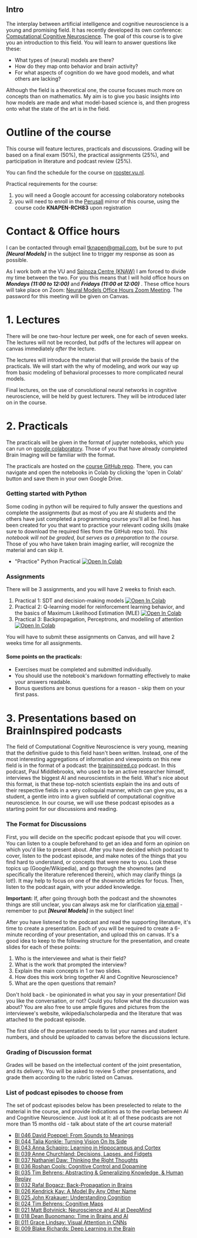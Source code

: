 ## Intro

The interplay between artificial intelligence and cognitive neuroscience is a young and promising field. It has recently developed its own conference: [Computational Cognitive Neuroscience](https://ccneuro.org/). The goal of this course is to give you an introduction to this field. You will learn to answer questions like these:

- What types of (neural) models are there?
- How do they map onto behavior and brain activity?
- For what aspects of cognition do we have good models, and what others are lacking?

Although the field is a theoretical one, the course focuses much more on concepts than on mathematics. My aim is to give you basic insights into how models are made and what model-based science is, and then progress onto what the state of the art is in the field.

# Outline of the course

This course will feature lectures, practicals and discussions. Grading will be based on a final exam (50%), the practical assignments (25%), and participation in literature and podcast review (25%).

You can find the schedule for the course on [rooster.vu.nl](http://rooster.vu.nl).

Practical requirements for the course: 

1. you will need a Google account for accessing colaboratory notebooks
2. you will need to enroll in the [Perusall](http://www.perusall.com) mirror of this course, using the course code **KNAPEN-RCH83** upon registration
   

# Contact & Office hours

I can be contacted through email [tknapen@gmail.com](mailto:tknapen@gmail.com), but be sure to put ***[Neural Models]*** in the subject line to trigger my response as soon as possible.

As I work both at the VU and [Spinoza Centre (KNAW)](http://www.spinozacentre.nl) I am forced to divide my time between the two. For you this means that I will hold office hours on ***Mondays (11:00 to 12:00)*** and ***Fridays (11:00 ot 12:00)*** . These office hours will take place on Zoom: [Neural Models Office Hours Zoom Meeting](https://us02web.zoom.us/j/84681767459). The password for this meeting will be given on Canvas. 

# 1. Lectures

There will be one two-hour lecture per week, one for each of seven weeks. The lectures will not be recorded, but pdfs of the lectures will appear on canvas immediately *after* the lecture.

The lectures will introduce the material that will provide the basis of the practicals. We will start with the why of modeling, and work our way up from basic modeling of behavioral processes to more complicated neural models.

Final lectures, on the use of convolutional neural networks in cognitive neuroscience, will be held by guest lecturers. They will be introduced later on in the course.

# 2. Practicals

The practicals will be given in the format of jupyter notebooks, which you can run on [google colaboratory](https://colab.research.google.com/). Those of you that have already completed Brain Imaging will be familiar with the format.

The practicals are hosted on the [course GitHub repo](https://github.com/tknapen/NMCP_AI_2020). There, you can navigate and open the notebooks in Colab by clicking the 'open in Colab' button and save them in your own Google Drive. 

### Getting started with Python

Some coding in python will be required to fully answer the questions and complete the assignments (but as most of you are AI students and the others have just completed a programming course you'll all be fine). has been created for you that want to practice your relevant coding skills (make sure to download the required files from the GitHub repo too). *This notebook will not be graded, but serves as a preparation to the course.* Those of you who have taken brain imaging earlier, will recognize the material and can skip it.

- "Practice" Python Practical [![Open In Colab](https://colab.research.google.com/assets/colab-badge.svg)](https://colab.research.google.com/github/tknapen/NMCP_AI_2020/blob/main/practicals/python_tutorial.ipynb)

### Assignments

There will be 3 assignments, and you will have 2 weeks to finish each.

1. Practical 1: SDT and decision-making models [![Open In Colab](https://colab.research.google.com/assets/colab-badge.svg)](https://colab.research.google.com/github/tknapen/NMCP_AI_2020/blob/main/practicals/practical_1.ipynb)
2. Practical 2: Q-learning model for reinforcement learning behavior, and the basics of Maximum Likelihood Estimation (MLE) [![Open In Colab](https://colab.research.google.com/assets/colab-badge.svg)](https://colab.research.google.com/github/tknapen/NMCP_AI_2020/blob/main/practicals/practical_2.ipynb)
3. Practical 3: Backpropagation, Perceptrons, and modelling of attention [![Open In Colab](https://colab.research.google.com/assets/colab-badge.svg)](https://colab.research.google.com/github/tknapen/NMCP_AI_2020/blob/main/practicals/practical_3.ipynb)

You will have to submit these assignments on Canvas, and will have 2 weeks time for all assignments.

#### Some points on the practicals:

- Exercises must be completed and submitted individually.
- You should use the notebook's markdown formatting effectively to make your answers readable. 
- Bonus questions are bonus questions for a reason - skip them on your first pass.

# 3. Presentations based on BrainInspired podcasts

The field of Computational Cognitive Neuroscience is very young, meaning that the definitive guide to this field hasn't been written. Instead, one of the most interesting aggregations of information and viewpoints on this new field is in the format of a podcast: the [braininspired.co](http://braininspired.co) podcast. In this podcast, Paul Middlebrooks, who used to be an active researcher himself, interviews the biggest AI and neuroscientists in the field. What's nice about this format, is that these top-notch scientists explain the ins and outs of their respective fields in a very colloquial manner, which can give you, as a student, a gentle intro into a given subfield of computational cognitive neuroscience. In our course, we will use these podcast episodes as a starting point for our discussions and reading.

### The Format for Discussions

First, you will decide on the specific podcast episode that you will cover. You can listen to a couple beforehand to get an idea and form an opinion on which you'd like to present about. After you have decided which podcast to cover, listen to the podcast episode, and make notes of the things that you find hard to understand, or concepts that were new to you. Look these topics up (Google/Wikipedia), and go through the shownotes (and specifically the literature referenced therein), which may clarify things (a lot!). It may help to focus on one of the shownote articles for focus. Then, listen to the podcast again, with your added knowledge.

**Important:** If, after going through both the podcast and the shownotes things are still unclear, you can always ask me for clarification [via email](mailto:tknapen@gmail.com) - remember to put ***[Neural Models]*** in the subject line!

After you have listened to the podcast and read the supporting literature, it's time to create a presentation. Each of you will be required to create a 6-minute recording of your presentation, and upload this on canvas. It's a good idea to keep to the following structure for the presentation, and create slides for each of these points:

1. Who is the interviewee and what is their field?
2. What is the work that prompted the interview?
3. Explain the main concepts in 1 or two slides.
4. How does this work bring together AI and Cognitive Neuroscience?
5. What are the open questions that remain?

Don't hold back - be opinionated in what you say in your presentation! Did you like the conversation, or not? Could you follow what the discussion was about? You are also free to use ample figures and pictures from the interviewee's website, wikipedia/scholarpedia and the literature that was attached to the podcast episode.

The first slide of the presentation needs to list your names and student numbers, and should be uploaded to canvas before the discussions lecture.

### Grading of Discussion format

Grades will be based on the intellectual content of the joint presentation, and its delivery. You will be asked to review 5 other presentations, and grade them according to the rubric listed on Canvas.  

### List of podcast episodes to choose from

The set of podcast episodes below has been preselected to relate to the material in the course, and provide indications as to the overlap between AI and Cognitive Neuroscience. Just look at it: all of these podcasts are not more than 15 months old - talk about state of the art course material!

- [BI 046 David Poeppel: From Sounds to Meanings](https://braininspired.co/podcast/46/)
- [BI 044 Talia Konkle: Turning Vision On Its Side](https://braininspired.co/podcast/44/)
- [BI 043 Anna Schapiro: Learning in Hippocampus and Cortex](https://braininspired.co/podcast/43/)
- [BI 039 Anne Churchland: Decisions, Lapses, and Fidgets](https://braininspired.co/podcast/39/)
- [BI 037 Nathaniel Daw: Thinking the Right Thoughts](https://braininspired.co/podcast/37/)
- [BI 036 Roshan Cools: Cognitive Control and Dopamine](https://braininspired.co/podcast/36/)
- [BI 035 Tim Behrens: Abstracting & Generalizing Knowledge, & Human Replay](https://braininspired.co/podcast/35/)
- [BI 032 Rafal Bogacz: Back-Propagation in Brains](https://braininspired.co/podcast/32/)
- [BI 026 Kendrick Kay: A Model By Any Other Name](https://braininspired.co/podcast/26/)
- [BI 025 John Krakauer: Understanding Cognition](https://braininspired.co/podcast/25/)
- [BI 024 Tim Behrens: Cognitive Maps](https://braininspired.co/podcast/24/)
- [BI 021 Matt Botvinick: Neuroscience and AI at DeepMind](https://braininspired.co/podcast/21/)
- [BI 018 Dean Buonomano: Time in Brains and AI](https://braininspired.co/podcast/18/)
- [BI 011 Grace Lindsay: Visual Attention in CNNs](https://braininspired.co/podcast/11/)
- [BI 009 Blake Richards: Deep Learning in the Brain](https://braininspired.co/podcast/9/)